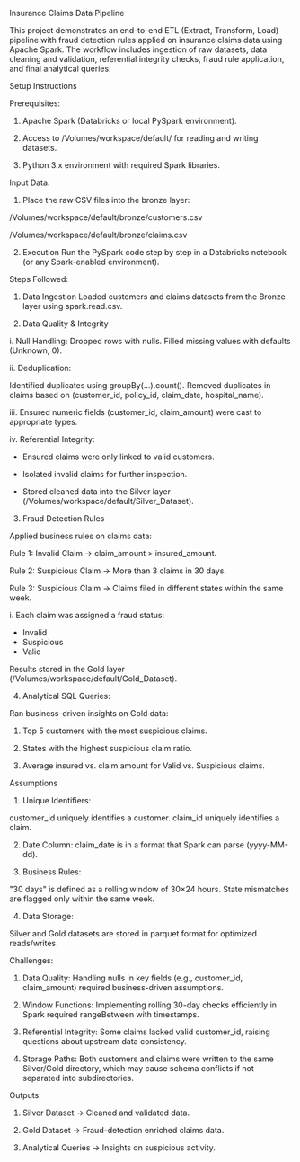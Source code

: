Insurance Claims Data Pipeline

This project demonstrates an end-to-end ETL (Extract, Transform, Load) pipeline with fraud detection rules applied on insurance claims data using Apache Spark. The workflow includes ingestion of raw datasets, data cleaning and validation, referential integrity checks, fraud rule application, and final analytical queries.

Setup Instructions

Prerequisites:

1. Apache Spark (Databricks or local PySpark environment).

2. Access to /Volumes/workspace/default/ for reading and writing datasets.

3. Python 3.x environment with required Spark libraries.

Input Data:

1. Place the raw CSV files into the bronze layer:

/Volumes/workspace/default/bronze/customers.csv

/Volumes/workspace/default/bronze/claims.csv

2. Execution
Run the PySpark code step by step in a Databricks notebook (or any Spark-enabled environment).

Steps Followed:

1. Data Ingestion
Loaded customers and claims datasets from the Bronze layer using spark.read.csv.

2. Data Quality & Integrity

i. Null Handling:
Dropped rows with nulls.
Filled missing values with defaults (Unknown, 0).

ii. Deduplication:

Identified duplicates using groupBy(...).count().
Removed duplicates in claims based on (customer_id, policy_id, claim_date, hospital_name).


iii. Ensured numeric fields (customer_id, claim_amount) were cast to appropriate types.

iv. Referential Integrity:

- Ensured claims were only linked to valid customers.

- Isolated invalid claims for further inspection.

- Stored cleaned data into the Silver layer (/Volumes/workspace/default/Silver_Dataset).

3. Fraud Detection Rules

Applied business rules on claims data:

Rule 1: Invalid Claim → claim_amount > insured_amount.

Rule 2: Suspicious Claim → More than 3 claims in 30 days.

Rule 3: Suspicious Claim → Claims filed in different states within the same week.

i. Each claim was assigned a fraud status:

- Invalid
- Suspicious
- Valid

Results stored in the Gold layer (/Volumes/workspace/default/Gold_Dataset).

4. Analytical SQL Queries:

Ran business-driven insights on Gold data:

1. Top 5 customers with the most suspicious claims.

2. States with the highest suspicious claim ratio.

3. Average insured vs. claim amount for Valid vs. Suspicious claims.

Assumptions

1. Unique Identifiers:

customer_id uniquely identifies a customer.
claim_id uniquely identifies a claim.

2. Date Column:
claim_date is in a format that Spark can parse (yyyy-MM-dd).

3. Business Rules:

"30 days" is defined as a rolling window of 30×24 hours.
State mismatches are flagged only within the same week.

4. Data Storage:

Silver and Gold datasets are stored in parquet format for optimized reads/writes.

Challenges:

1. Data Quality: Handling nulls in key fields (e.g., customer_id, claim_amount) required business-driven assumptions.

2. Window Functions: Implementing rolling 30-day checks efficiently in Spark required rangeBetween with timestamps.

3. Referential Integrity: Some claims lacked valid customer_id, raising questions about upstream data consistency.

4. Storage Paths: Both customers and claims were written to the same Silver/Gold directory, which may cause schema conflicts if not separated into subdirectories.

Outputs:

1. Silver Dataset → Cleaned and validated data.

2. Gold Dataset → Fraud-detection enriched claims data.

3. Analytical Queries → Insights on suspicious activity.
